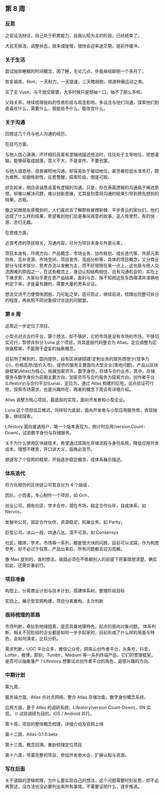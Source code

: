 ## 第 8 周


### 反思

之前设法辩证，自己处于积累能力、自我认知为主的阶段，已经结束了。

大前天抵洛，调整状态，效率或陡增，很快会迎来迷茫期，提前作缓冲。


### 关于生活

尝试抛弃睡眠的时间概念，困了睡，无论几点，毕竟昼经颠倒一个多月了。

恢复锻炼，6km，一天耐力，一天提速，三天瞎胡跑，顺道伸展运动之类。

买了支 Vuse，与干烟交替罢，大多时候只是想抽一口，抽不了那么多啦。

父母关系，继续梳理爸妈的性格形成与观念影响，多设法与他们沟通，探索他们到底喜欢什么，需要什么，我能给予什么，能改变什么。


### 关于沟通

回想这几个月与他人沟通的经历，

在技巧方面，

与他人信心满满，环环相扣且富有逻辑地描述想法时，往往处于主导地位，思想灌输，能够获取成就感，意义不大，不是宣传，不要也罢。

与他人诚恳地，自我揭短地沟通，却容易处于被动地位，甚至被拉低水准吊打，颇为难熬，却磨练耐性，反思警醒，探索阶段，倒是可取。

综合起来，倒应该诚恳且富有逻辑的沟通，只是，存在表面逻辑的沟通易于阐述思想，却难以解决问题，难以创新思维，尤其是刻意将沟通的结果引导到预先想到的结果，古板。

像之前跟朋友感慨到的，人们喜欢去了解那些披襟斩棘、平步青云的家伙们，他们达成了什么样的结果，希望看到他们总是春风得意的故事，这人性使然，有的快感，总归无趣。

在思维方面，

近周考虑的项目相关，沟通内容，可分为项目本身与外部元素，

项目本身有，环境方向、产品概念、市场业务、协作规划、成长迭代等，外部元素则有，互补资源、市场空间、项目宣传、竞品分析等，具体的项目概念，又分商业部分与技术部分，思考办法以发散为主，而不好局限在某一点上，这也是与他人交流困难的原因之一，在这些概念上，身边认知结构相仿，且有沟通机会的，实在上下难求索，大家似乎更在意产品结果，盈利与否，殊不知把这些东西理清并准确地判定下来，才是最有趣的，需要大量的旁系论证。

想法交流不力便惆怅困惑，乃可耻之举，适可而止，继续前进，梳理出完整可拆分的程度，再依照不同对象探讨合适的问题罢。


### 第 8 周

这周近一步定位了项目。

小型点对点合约平台，算个想法，却不够好，它的市场是没有市场的市场，不够切实可行，暂停并拆分 Luna 这个项目，将其底层代码整合为 Atlas，定位调整为区块链框架，不能囿于虚妄的抽象概念。

目前所了解到的，国内提供，自有区块链搭建/定制业务的服务商很少(竞争力小)，价格高昂(低价入市)，提供的服务主要面向大型企业(落地问题)，产品以区块链框架(Atlas)为核心，拓展加密货币，数字身份，存储与合约业务，其中，存储服务与数字身份为前期主要方向，加密货币与合约服务为探索方向，创作者平台(Lifestory)与合约平台(Luna)，定位为，通过 Atlas 构建的应用，试点验证可行性，探索市场需求，也是兴趣所在，两者的概念下周会有详细介绍。

Atlas 调整为核心项目，最底层的实现，面向开发者和小型企业。

Luna 这个项目往后推迟，同样较为底层，面向开发者与小型应用服务商，表现抽象，继续探索。

Lifestory 面向普通用户，第一个版本表现为，倒计时应用(version.Count-Down)，试验数字身份与存储服务。

关于为什么使用区块链技术，希望通过其简化存储流程与身份系统，降低应用开发成本，理想不瞎卖，开口讲大义，临难必变节。

顺道写了个官网的框架，开始逐步稳定概念，成体系展示描述。


### 体系迭代

将方向相仿的区块链公司暂且分为 4 个层级，

团队，小而美，专心制作一个项目，如 Grin，

创业公司，拥有社区，学术合作，潜在市场，稳定合作伙伴，自成体系，如 Nervos，

发展中公司，固定合作伙伴，资源稳定，拓展业务，如 Parity，

巨型公司，冰山一般，四通八达，深不可测，如 Consensys

社区，媒体，学术，市场等一系列，都是很大块的问题，目前可以试探，作为构思参考，却不必过于较真，产品出来后，所有问题都会迎刃而解。

像 Max 提到的，谁的想法，谁就必须在不依赖别人的前提下把事情想清楚，确实如此，还需负重前行。


### 项目准备

构思上，分离商业计划与技术计划，搭建体系树，整理阶段目标

实现上，展示型官网构建，项目分离重构，主次判断


### 亟待梳理的思路

市场判断，牵扯到地缘因素，是否具备地理特色，起点的面向对象问题。
体系判断，相关不同阶段的企业都是如何一步步起家的，目前形成了什么样的局面与特色，会如何演变，比较分析。

需求判断，UGC 平台众多，微信公众号，网易云创作者平台，头条号，抖音，Lofter，微博，即刻，Tumblr，Medium 等一系列终端产品，它们的管理框架，是否可以抽象量产？Lifestory 想要试点创作者平台的角色，是感兴趣的方向。


### 中期计划

第九周，

服务端方面，Atlas 点对点网络、整合 Atlas 存储功能，数字身份概念系统，

应用方面，基于 Atlas 的调研系统、Lifestory(version.Count-Down)，RN 实现。 
// 试验调研为目的，iOS / Android 并行。

第十周，项目的整体概念梳理，详细介绍及官网上线

第十二周，Atlas-0.1.0.beta

第十三周，概念回溯，重新梳理定位项目

第十六周，带着完整的项目，参加开发者大会，扩展认知与资源。


### 写在后面

关于道路的逻辑梳理，为什么要实现自己的想法，这个问题需要时刻反思，却不必再赘述，没办法也没必要列出来所有事情，不需要证明什么，逐步推进。
